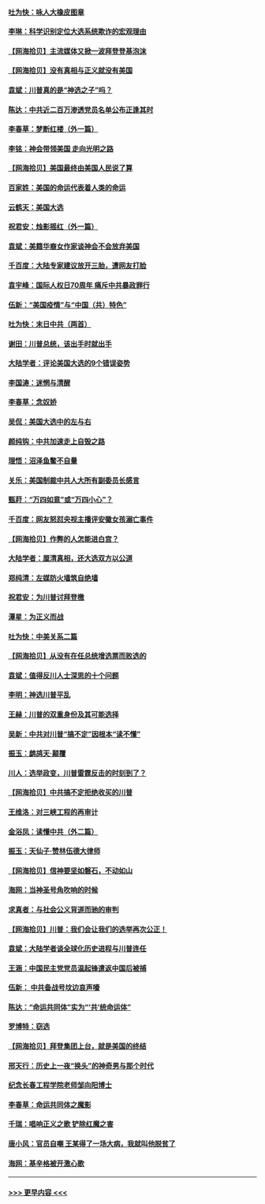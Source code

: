 #### [吐为快：咏人大橡皮图章](../pages/nsc993/n12624470.md?t=12171051) 
#### [李琳：科学识别定位大选系统欺诈的宏观理由](../pages/nsc993/n12624340.md?t=12171051) 
#### [【网海拾贝】主流媒体又掀一波拜登登基泡沫](../pages/nsc993/n12624000.md?t=12171051) 
#### [【网海拾贝】没有真相与正义就没有美国](../pages/nsc993/n12621885.md?t=12171051) 
#### [袁斌：川普真的是“神选之子”吗？](../pages/nsc993/n12621749.md?t=12171051) 
#### [陈达：中共近二百万渗透党员名单公布正逢其时](../pages/nsc993/n12620870.md?t=12171051) 
#### [李春草：梦断红楼（外一篇）](../pages/nsc993/n12619122.md?t=12171051) 
#### [李铭：神会带领美国 走向光明之路](../pages/nsc993/n12618584.md?t=12171051) 
#### [【网海拾贝】美国最终由美国人民说了算](../pages/nsc993/n12617255.md?t=12171051) 
#### [百家姓：美国的命运代表着人类的命运](../pages/nsc993/n12615838.md?t=12171051) 
#### [云鹤天：美国大选](../pages/nsc993/n12615994.md?t=12171051) 
#### [祝君安：烛影摇红（外一篇）](../pages/nsc993/n12615975.md?t=12171051) 
#### [袁斌：美籍华裔女作家谈神会不会放弃美国](../pages/nsc993/n12615263.md?t=12171051) 
#### [千百度：大陆专家建议放开三胎，遭网友打脸](../pages/nsc993/n12614456.md?t=12171051) 
#### [袁宇峰：国际人权日70周年 痛斥中共暴政罪行](../pages/nsc993/n12611965.md?t=12171051) 
#### [伍新：“美国疫情”与“中国（共）特色”](../pages/nsc993/n12611463.md?t=12171051) 
#### [吐为快：末日中共（两首）](../pages/nsc993/n12611461.md?t=12171051) 
#### [谢田：川普总统，该出手时就出手](../pages/nsc993/n12610905.md?t=12171051) 
#### [大陆学者：评论美国大选的9个错误姿势](../pages/nsc993/n12609586.md?t=12171051) 
#### [李国涛：迷惘与清醒](../pages/nsc993/n12607532.md?t=12171051) 
#### [李春草：念奴娇](../pages/nsc993/n12607083.md?t=12171051) 
#### [吴侃：美国大选中的左与右](../pages/nsc993/n12607054.md?t=12171051) 
#### [颜纯钩：中共加速走上自毁之路](../pages/nsc993/n12606473.md?t=12171051) 
#### [理悟：沼泽鱼鳖不自量](../pages/nsc993/n12606454.md?t=12171051) 
#### [关乐：美国制裁中共人大所有副委员长感言](../pages/nsc993/n12606442.md?t=12171051) 
#### [甄莳：“万四如意”或“万四小心”？](../pages/nsc993/n12606091.md?t=12171051) 
#### [千百度：网友怒怼央视主播评安徽女孩溺亡事件](../pages/nsc993/n12605370.md?t=12171051) 
#### [【网海拾贝】作弊的人怎能进白宫？](../pages/nsc993/n12603546.md?t=12171051) 
#### [大陆学者：厘清真相，还大选双方以公道](../pages/nsc993/n12603475.md?t=12171051) 
#### [郑纯清：左媒防火墙筑自绝墙](../pages/nsc993/n12602226.md?t=12171051) 
#### [祝君安：为川普讨拜登檄](../pages/nsc993/n12602199.md?t=12171051) 
#### [潭星：为正义而战](../pages/nsc993/n12600926.md?t=12171051) 
#### [吐为快：中美关系二篇](../pages/nsc993/n12600908.md?t=12171051) 
#### [【网海拾贝】从没有在任总统增选票而败选的](../pages/nsc993/n12600435.md?t=12171051) 
#### [袁斌：值得反川人士深思的十个问题](../pages/nsc993/n12600332.md?t=12171051) 
#### [李明：神选川普平乱](../pages/nsc993/n12599751.md?t=12171051) 
#### [王赫：川普的双重身份及其可能选择](../pages/nsc993/n12599723.md?t=12171051) 
#### [吴新：中共对川普“搞不定”因根本“读不懂”](../pages/nsc993/n12599502.md?t=12171051) 
#### [振玉：鹧鸪天‧颠覆](../pages/nsc993/n12599494.md?t=12171051) 
#### [川人：选举政变，川普雷霆反击的时刻到了？](../pages/nsc993/n12599291.md?t=12171051) 
#### [【网海拾贝】中共搞不定拒绝收买的川普](../pages/nsc993/n12598955.md?t=12171051) 
#### [王维洛：对三峡工程的再审计](../pages/nsc993/n12598436.md?t=12171051) 
#### [金浴凤：读懂中共（外二篇）](../pages/nsc993/n12597943.md?t=12171051) 
#### [振玉：天仙子‧赞林伍德大律师](../pages/nsc993/n12597929.md?t=12171051) 
#### [【网海拾贝】信神要坚如磐石，不动如山](../pages/nsc993/n12597901.md?t=12171051) 
#### [海网：当神圣号角吹响的时候](../pages/nsc993/n12595891.md?t=12171051) 
#### [求真者：与社会公义背道而驰的审判](../pages/nsc993/n12595868.md?t=12171051) 
#### [【网海拾贝】川普：我们会让我们的选举再次公正！](../pages/nsc993/n12594930.md?t=12171051) 
#### [袁斌：大陆学者谈全球化历史进程与川普连任](../pages/nsc993/n12594690.md?t=12171051) 
#### [王涵：中国民主党党员温起锋遣返中国后被捕](../pages/nsc993/n12594540.md?t=12171051) 
#### [伍新： 中共备战号坟边哀声嚎](../pages/nsc993/n12593086.md?t=12171051) 
#### [陈达：“命运共同体”实为“‘共’统命运体”](../pages/nsc993/n12590865.md?t=12171051) 
#### [罗博特：窃选](../pages/nsc993/n12590619.md?t=12171051) 
#### [【网海拾贝】拜登集团上台，就是美国的终结](../pages/nsc993/n12589725.md?t=12171051) 
#### [邢天行：历史上一夜“换头”的神奇男与那个时代](../pages/nsc993/n12589424.md?t=12171051) 
#### [纪念长春工程学院老师邹向阳博士](../pages/nsc993/n12585390.md?t=12171051) 
#### [李春草：命运共同体之魔影](../pages/nsc993/n12585026.md?t=12171051) 
#### [千瑞：唱响正义之歌 铲除红魔之害](../pages/nsc993/n12585002.md?t=12171051) 
#### [唐小风：官员自嘲 王某得了一场大病，我就叫他脱贫了](../pages/nsc993/n12584981.md?t=12171051) 
#### [海网：基辛格被开激心歌](../pages/nsc993/n12584946.md?t=12171051) 

----
#### [ >>> 更早内容 <<< ](../indexes/nsc993-earlier.md)
